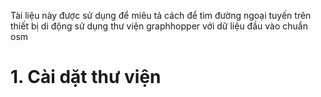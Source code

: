 Tài liệu này được sử dụng để miêu tả cách để tìm đường ngoại tuyến trên thiết bị di động sử dụng thư viện graphhopper với dữ liệu đầu vào chuẩn osm

# 1. Cài dặt thư viện
